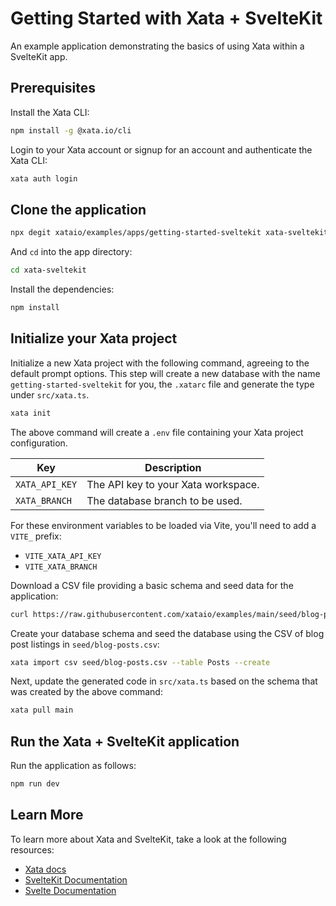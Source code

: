 # Getting Started with Xata + SvelteKit

An example application demonstrating the basics of using Xata within a SvelteKit app.

## Prerequisites

Install the Xata CLI:

```sh
npm install -g @xata.io/cli
```

Login to your Xata account or signup for an account and authenticate the Xata CLI:

```sh
xata auth login
```

## Clone the application

```bash
npx degit xataio/examples/apps/getting-started-sveltekit xata-sveltekit
```

And `cd` into the app directory:

```sh
cd xata-sveltekit
```

Install the dependencies:

```sh
npm install
```

## Initialize your Xata project

Initialize a new Xata project with the following command, agreeing to the default prompt options.
This step will create a new database with the name `getting-started-sveltekit` for you, the `.xatarc` file and generate the type under `src/xata.ts`.

```sh
xata init
```

The above command will create a `.env` file containing your Xata project configuration.

| Key            | Description                         |
| -------------- | ----------------------------------- |
| `XATA_API_KEY` | The API key to your Xata workspace. |
| `XATA_BRANCH`  | The database branch to be used.     |

For these environment variables to be loaded via Vite, you'll need to add a `VITE_` prefix:

- `VITE_XATA_API_KEY`
- `VITE_XATA_BRANCH`

Download a CSV file providing a basic schema and seed data for the application:

```sh
curl https://raw.githubusercontent.com/xataio/examples/main/seed/blog-posts.csv --create-dirs -o seed/blog-posts.csv
```

Create your database schema and seed the database using the CSV of blog post listings in `seed/blog-posts.csv`:

```sh
xata import csv seed/blog-posts.csv --table Posts --create
```

Next, update the generated code in `src/xata.ts` based on the schema that was created by the above command:

```sh
xata pull main
```

## Run the Xata + SvelteKit application

Run the application as follows:

```sh
npm run dev
```

## Learn More

To learn more about Xata and SvelteKit, take a look at the following resources:

- [Xata docs](https://xata.io/docs)
- [SvelteKit Documentation](https://kit.svelte.dev/)
- [Svelte Documentation](https://svelte.dev/)

